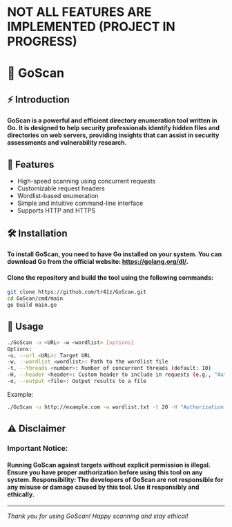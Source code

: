 # NOT ALL FEATURES ARE IMPLEMENTED (PROJECT IN PROGRESS)

# 🎯 GoScan

## ⚡ Introduction

#### **GoScan is a powerful and efficient directory enumeration tool written in Go. It is designed to help security professionals identify hidden files and directories on web servers, providing insights that can assist in security assessments and vulnerability research.**

## 🚀 Features

- High-speed scanning using concurrent requests
- Customizable request headers
- Wordlist-based enumeration
- Simple and intuitive command-line interface
- Supports HTTP and HTTPS

## 🛠️ Installation

#### To install GoScan, you need to have Go installed on your system. You can download Go from the official website: https://golang.org/dl/.

#### Clone the repository and build the tool using the following commands:

```bash
git clone https://github.com/tr41z/GoScan.git
cd GoScan/cmd/main
go build main.go
```

## 📝 Usage

```bash
./GoScan -u <URL> -w <wordlist> [options]
Options:
-u, --url <URL>: Target URL
-w, --wordlist <wordlist>: Path to the wordlist file
-t, --threads <number>: Number of concurrent threads (default: 10)
-H, --header <header>: Custom header to include in requests (e.g., "Authorization: Bearer token")
-o, --output <file>: Output results to a file
```

Example:
```bash
./GoScan -u http://example.com -w wordlist.txt -t 20 -H "Authorization: Bearer token" -o results.txt
```

## ⚠️ Disclaimer

### Important Notice:

#### Running GoScan against targets without explicit permission is illegal. Ensure you have proper authorization before using this tool on any system. Responsibility: The developers of GoScan are not responsible for any misuse or damage caused by this tool. Use it responsibly and ethically.

---

*Thank you for using GoScan! Happy scanning and stay ethical!*
